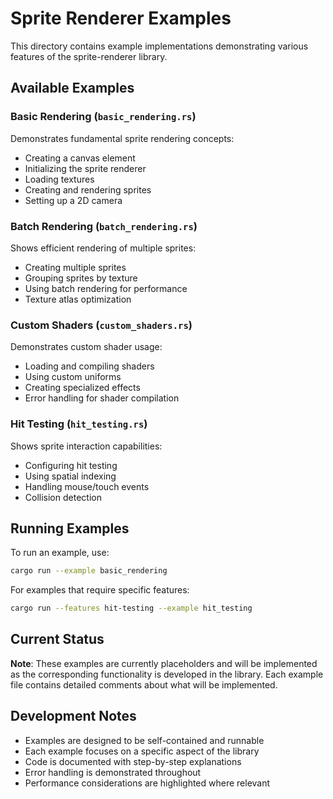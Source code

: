 # Sprite Renderer Examples

This directory contains example implementations demonstrating various features of the sprite-renderer library.

## Available Examples

### Basic Rendering (`basic_rendering.rs`)
Demonstrates fundamental sprite rendering concepts:
- Creating a canvas element
- Initializing the sprite renderer
- Loading textures
- Creating and rendering sprites
- Setting up a 2D camera

### Batch Rendering (`batch_rendering.rs`)
Shows efficient rendering of multiple sprites:
- Creating multiple sprites
- Grouping sprites by texture
- Using batch rendering for performance
- Texture atlas optimization

### Custom Shaders (`custom_shaders.rs`)
Demonstrates custom shader usage:
- Loading and compiling shaders
- Using custom uniforms
- Creating specialized effects
- Error handling for shader compilation

### Hit Testing (`hit_testing.rs`)
Shows sprite interaction capabilities:
- Configuring hit testing
- Using spatial indexing
- Handling mouse/touch events
- Collision detection

## Running Examples

To run an example, use:

```bash
cargo run --example basic_rendering
```

For examples that require specific features:

```bash
cargo run --features hit-testing --example hit_testing
```

## Current Status

**Note**: These examples are currently placeholders and will be implemented as the corresponding functionality is developed in the library. Each example file contains detailed comments about what will be implemented.

## Development Notes

- Examples are designed to be self-contained and runnable
- Each example focuses on a specific aspect of the library
- Code is documented with step-by-step explanations
- Error handling is demonstrated throughout
- Performance considerations are highlighted where relevant